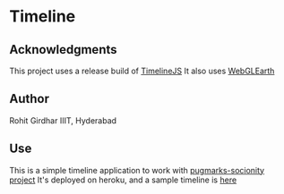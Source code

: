 Timeline
========

Acknowledgments
---------------
This project uses a release build of [TimelineJS](https://github.com/NUKnightLab/TimelineJS)
It also uses [WebGLEarth](https://github.com/webglearth/webglearth)

Author
------
Rohit Girdhar
IIIT, Hyderabad

Use
---
This is a simple timeline application to work with [pugmarks-socionity project](https://github.com/roopgundeep/PugMarks-Socionity)
It's deployed on heroku, and a sample timeline is [here](http://pugmarks-timeline.herokuapp.com/?id=OH6nEP)
